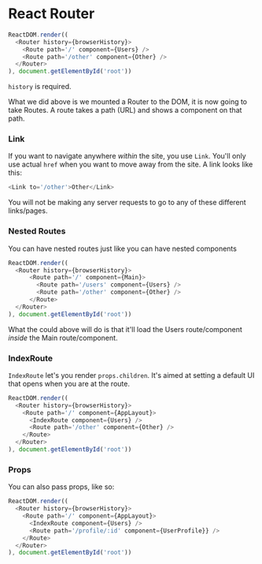 # React Router

```javascript
ReactDOM.render((
  <Router history={browserHistory}>
    <Route path='/' component={Users} />
    <Route path='/other' component={Other} />
  </Router>
), document.getElementById('root'))
```

`history` is required.

What we did above is we mounted a Router to the DOM, it is now going to take Routes. A route takes a path (URL) and shows a component on that path.

### Link

If you want to navigate anywhere _within_ the site, you use `Link`. You'll only use actual `href` when you want to move away from the site. A link looks like this:

```javascript
<Link to='/other'>Other</Link>
```

You will not be making any server requests to go to any of these different links/pages.

### Nested Routes

You can have nested routes just like you can have nested components

```javascript
ReactDOM.render((
  <Router history={browserHistory}>
      <Route path='/' component={Main}>
        <Route path='/users' component={Users} />
        <Route path='/other' component={Other} />
      </Route>
  </Router>
), document.getElementById('root'))
```

What the could above will do is that it'll load the Users route/component _inside_ the Main route/component.

### IndexRoute
`IndexRoute` let's you render `props.children`. It's aimed at setting a default UI that opens when you are at the route.

```javascript
ReactDOM.render((
  <Router history={browserHistory}>
    <Route path='/' component={AppLayout}>
      <IndexRoute component={Users} />
      <Route path='/other' component={Other} />
    </Route>
  </Router>
), document.getElementById('root'))
```

### Props
You can also pass props, like so:

```javascript
ReactDOM.render((
  <Router history={browserHistory}>
    <Route path='/' component={AppLayout}>
      <IndexRoute component={Users} />
      <Route path='/profile/:id' component={UserProfile}} />
    </Route>
  </Router>
), document.getElementById('root'))
```